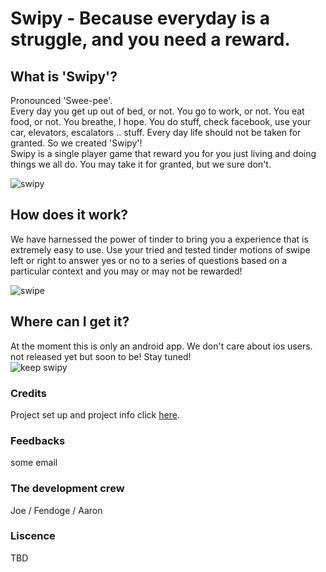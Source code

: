 # Swipy - Because everyday is a struggle, and you need a reward.
## What is 'Swipy'?
Pronounced 'Swee-pee'.  
Every day you get up out of bed, or not. You go to work, or not. You eat food, or not. You breathe, I hope. You do stuff, check facebook, use your car, elevators, escalators .. stuff. Every day life should not be taken for granted. So we created 'Swipy'!  
Swipy is a single player game that reward you for you just living and doing things we all do. You may take it for granted, but we sure don't.

![swipy](http://samvillahairshow.com/app/wp-content/themes/sv-hairshow-2014/assets/layout/swipe-helper.gif)

## How does it work?
We have harnessed the power of tinder to bring you a experience that is extremely easy to use. Use your tried and tested tinder motions of swipe left or right to answer yes or no to a series of questions based on a particular context and you may or may not be rewarded!  

![swipe](http://i.imgur.com/Cii5OXw.gif)  


## Where can I get it?
At the moment this is only an android app. We don't care about ios users.
not released yet but soon to be! Stay tuned!  
![keep swipy](http://www.androidpolice.com/wp-content/uploads/2014/06/nexusae0_pic.gif)

### Credits
Project set up and project info click [here](ProjectInfo.md).

### Feedbacks
some email

### The development crew
Joe / Fendoge / Aaron

### Liscence
TBD
